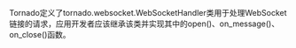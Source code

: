 Tornado定义了tornado.websocket.WebSocketHandler类用于处理WebSocket链接的请求，应用开发者应该继承该类并实现其中的open()、on_message()、on_close()函数。




